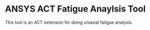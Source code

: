 # ANSYS ACT Fatigue Anaylsis Tool

This tool is an ACT extension for doing uniaxial fatigue analysis.
